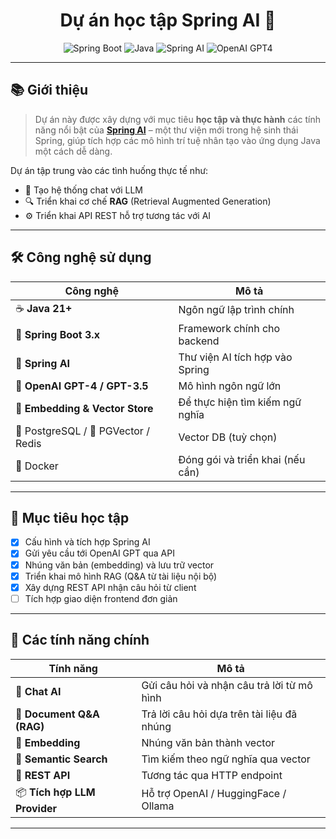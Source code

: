 <h1 align="center">Dự án học tập Spring AI 🚀</h1>

<p align="center">
  <img src="https://img.shields.io/badge/Spring%20Boot-3.x-brightgreen" alt="Spring Boot">
  <img src="https://img.shields.io/badge/Java-21+-blue" alt="Java">
  <img src="https://img.shields.io/badge/Spring%20AI-Preview-orange" alt="Spring AI">
  <img src="https://img.shields.io/badge/OpenAI-GPT4-ff69b4" alt="OpenAI GPT4">
</p>

---

## 📚 Giới thiệu

> Dự án này được xây dựng với mục tiêu **học tập và thực hành** các tính năng nổi bật của **[Spring AI](https://docs.spring.io/spring-ai/reference/)** – một thư viện mới trong hệ sinh thái Spring, giúp tích hợp các mô hình trí tuệ nhân tạo vào ứng dụng Java một cách dễ dàng.

Dự án tập trung vào các tình huống thực tế như:

- 💬 Tạo hệ thống chat với LLM
- 🔍 Triển khai cơ chế **RAG** (Retrieval Augmented Generation)
- ⚙️ Triển khai API REST hỗ trợ tương tác với AI

---

## 🛠️ Công nghệ sử dụng

| Công nghệ      | Mô tả |
|----------------|-------|
| ☕ **Java 21+** | Ngôn ngữ lập trình chính |
| 🌱 **Spring Boot 3.x** | Framework chính cho backend |
| 🤖 **Spring AI** | Thư viện AI tích hợp vào Spring |
| 🧠 **OpenAI GPT-4 / GPT-3.5** | Mô hình ngôn ngữ lớn |
| 🧬 **Embedding & Vector Store** | Để thực hiện tìm kiếm ngữ nghĩa |
| 🐘 PostgreSQL / 🧠 PGVector / Redis | Vector DB (tuỳ chọn) |
| 🐳 Docker | Đóng gói và triển khai (nếu cần) |

---

## 🎯 Mục tiêu học tập

- [x] Cấu hình và tích hợp Spring AI
- [x] Gửi yêu cầu tới OpenAI GPT qua API
- [x] Nhúng văn bản (embedding) và lưu trữ vector
- [x] Triển khai mô hình RAG (Q&A từ tài liệu nội bộ)
- [x] Xây dựng REST API nhận câu hỏi từ client
- [ ] Tích hợp giao diện frontend đơn giản 

---

## 🧪 Các tính năng chính

| Tính năng | Mô tả |
|-----------|-------|
| 💬 **Chat AI** | Gửi câu hỏi và nhận câu trả lời từ mô hình |
| 📄 **Document Q&A (RAG)** | Trả lời câu hỏi dựa trên tài liệu đã nhúng |
| 🧠 **Embedding** | Nhúng văn bản thành vector |
| 🔎 **Semantic Search** | Tìm kiếm theo ngữ nghĩa qua vector |
| 📡 **REST API** | Tương tác qua HTTP endpoint |
| 📦 **Tích hợp LLM Provider** | Hỗ trợ OpenAI / HuggingFace / Ollama |

---

